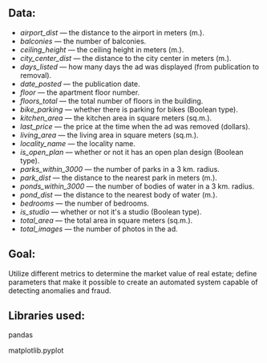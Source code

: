 ## Data:

- *airport_dist* — the distance to the airport in meters (m.).
- *balconies* — the number of balconies.
- *ceiling_height* — the ceiling height in meters (m.).
- *city_center_dist* — the distance to the city center in meters (m.).
- *days_listed* — how many days the ad was displayed (from publication to removal).
- *date_posted* — the publication date.
- *floor* — the apartment floor number.
- *floors_total* — the total number of floors in the building.
- *bike_parking* — whether there is parking for bikes (Boolean type).
- *kitchen_area* — the kitchen area in square meters (sq.m.).
- *last_price* — the price at the time when the ad was removed (dollars).
- *living_area* — the living area in square meters (sq.m.).
- *locality_name* — the locality name.
- *is_open_plan* — whether or not it has an open plan design (Boolean type).
- *parks_within_3000* — the number of parks in a 3 km. radius.
- *park_dist* — the distance to the nearest park in meters (m.).
- *ponds_within_3000* — the number of bodies of water in a 3 km. radius.
- *pond_dist* — the distance to the nearest body of water (m.).
- *bedrooms* — the number of bedrooms.
- *is_studio* — whether or not it's a studio (Boolean type).
- *total_area* — the total area in square meters (sq.m.).
- *total_images* — the number of photos in the ad.

## Goal:

Utilize different metrics to determine the market value of real estate; define parameters that make it possible to create an automated system capable of detecting anomalies and fraud.

## Libraries used:

pandas

matplotlib.pyplot
